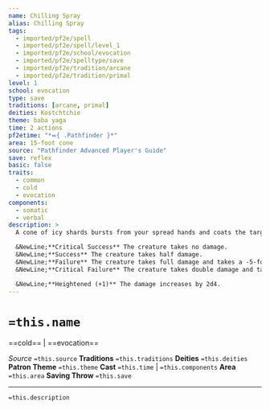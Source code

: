 ```yaml
---
name: Chilling Spray
alias: Chilling Spray
tags:
  - imported/pf2e/spell
  - imported/pf2e/spell/level_1
  - imported/pf2e/school/evocation
  - imported/pf2e/spelltype/save
  - imported/pf2e/tradition/arcane
  - imported/pf2e/tradition/primal
level: 1
school: evocation
type: save
traditions: [arcane, primal]
deities: Kostchtchie
theme: baba yaga
time: 2 actions
pf2etime: "*⬺{ .Pathfinder }*"
area: 15-foot cone
source: "Pathfinder Advanced Player's Guide"
save: reflex
basic: false
traits:
  - common
  - cold
  - evocation
components:
  - somatic
  - verbal
description: >
  A cone of icy shards bursts from your spread hands and coats the target in a layer of frost. You deal 2d4 cold damage to creatures in the area; they must each attempt a Reflex save.

  &NewLine;**Critical Success** The creature takes no damage.
  &NewLine;**Success** The creature takes half damage.
  &NewLine;**Failure** The creature takes full damage and takes a -5-foot status penalty to its Speeds for 2 rounds.
  &NewLine;**Critical Failure** The creature takes double damage and takes a -10-foot status penalty to its Speeds for 2 rounds.

  &NewLine;**Heightened (+1)** The damage increases by 2d4.
---
```

# `=this.name`
==cold== | ==evocation==

*Source* `=this.source`
**Traditions** `=this.traditions`
**Deities** `=this.deities`
**Patron Theme** `=this.theme`
**Cast** `=this.time` | `=this.components`
**Area** `=this.area`
**Saving Throw** `=this.save`

***
`=this.description`
